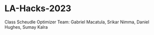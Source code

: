 # LA-Hacks-2023
Class Scheudle Optimizer
Team: Gabriel Macatula, Srikar Nimma, Daniel Hughes, Sumay Kalra
